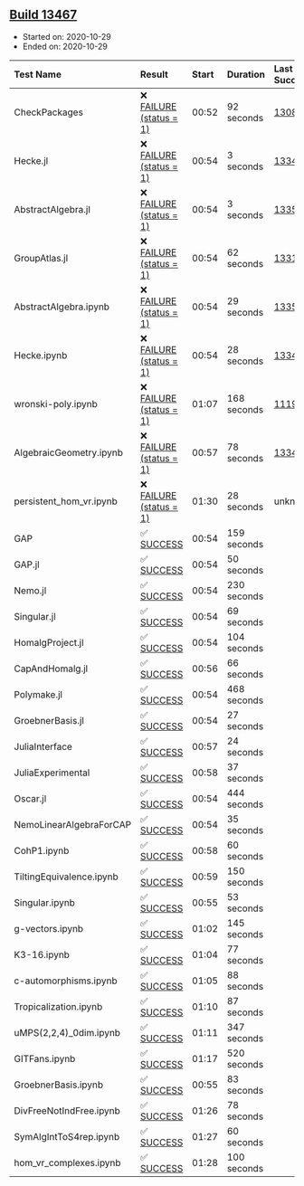 ## [Build 13467](https://oscarci.mathematik.uni-kl.de/job/oscar/13467/)

* Started on: 2020-10-29
* Ended on: 2020-10-29

| Test Name    | Result | Start | Duration | Last Success | First Failure |
|:-------------|:-------|:------|:---------|:-------------|:--------------|
| CheckPackages | ❌ [FAILURE (status = 1)](https://oscarci.mathematik.uni-kl.de/job/oscar/13467/artifact/logs/build-13467/CheckPackages.log) | 00:52 | 92 seconds | [13085](https://oscarci.mathematik.uni-kl.de/job/oscar/13085/) | [13086](https://oscarci.mathematik.uni-kl.de/job/oscar/13086/) |
| Hecke.jl | ❌ [FAILURE (status = 1)](https://oscarci.mathematik.uni-kl.de/job/oscar/13467/artifact/logs/build-13467/Hecke.jl.log) | 00:54 | 3 seconds | [13341](https://oscarci.mathematik.uni-kl.de/job/oscar/13341/) | [13342](https://oscarci.mathematik.uni-kl.de/job/oscar/13342/) |
| AbstractAlgebra.jl | ❌ [FAILURE (status = 1)](https://oscarci.mathematik.uni-kl.de/job/oscar/13467/artifact/logs/build-13467/AbstractAlgebra.jl.log) | 00:54 | 3 seconds | [13355](https://oscarci.mathematik.uni-kl.de/job/oscar/13355/) | [13356](https://oscarci.mathematik.uni-kl.de/job/oscar/13356/) |
| GroupAtlas.jl | ❌ [FAILURE (status = 1)](https://oscarci.mathematik.uni-kl.de/job/oscar/13467/artifact/logs/build-13467/GroupAtlas.jl.log) | 00:54 | 62 seconds | [13311](https://oscarci.mathematik.uni-kl.de/job/oscar/13311/) | [13312](https://oscarci.mathematik.uni-kl.de/job/oscar/13312/) |
| AbstractAlgebra.ipynb | ❌ [FAILURE (status = 1)](https://oscarci.mathematik.uni-kl.de/job/oscar/13467/artifact/logs/build-13467/AbstractAlgebra.ipynb.log) | 00:54 | 29 seconds | [13355](https://oscarci.mathematik.uni-kl.de/job/oscar/13355/) | [13356](https://oscarci.mathematik.uni-kl.de/job/oscar/13356/) |
| Hecke.ipynb | ❌ [FAILURE (status = 1)](https://oscarci.mathematik.uni-kl.de/job/oscar/13467/artifact/logs/build-13467/Hecke.ipynb.log) | 00:54 | 28 seconds | [13341](https://oscarci.mathematik.uni-kl.de/job/oscar/13341/) | [13342](https://oscarci.mathematik.uni-kl.de/job/oscar/13342/) |
| wronski-poly.ipynb | ❌ [FAILURE (status = 1)](https://oscarci.mathematik.uni-kl.de/job/oscar/13467/artifact/logs/build-13467/wronski-poly.ipynb.log) | 01:07 | 168 seconds | [11192](https://oscarci.mathematik.uni-kl.de/job/oscar/11192/) | [11193](https://oscarci.mathematik.uni-kl.de/job/oscar/11193/) |
| AlgebraicGeometry.ipynb | ❌ [FAILURE (status = 1)](https://oscarci.mathematik.uni-kl.de/job/oscar/13467/artifact/logs/build-13467/AlgebraicGeometry.ipynb.log) | 00:57 | 78 seconds | [13341](https://oscarci.mathematik.uni-kl.de/job/oscar/13341/) | [13342](https://oscarci.mathematik.uni-kl.de/job/oscar/13342/) |
| persistent_hom_vr.ipynb | ❌ [FAILURE (status = 1)](https://oscarci.mathematik.uni-kl.de/job/oscar/13467/artifact/logs/build-13467/persistent_hom_vr.ipynb.log) | 01:30 | 28 seconds | unknown | unknown |
| GAP | ✅ [SUCCESS](https://oscarci.mathematik.uni-kl.de/job/oscar/13467/artifact/logs/build-13467/GAP.log) | 00:54 | 159 seconds |  |  |
| GAP.jl | ✅ [SUCCESS](https://oscarci.mathematik.uni-kl.de/job/oscar/13467/artifact/logs/build-13467/GAP.jl.log) | 00:54 | 50 seconds |  |  |
| Nemo.jl | ✅ [SUCCESS](https://oscarci.mathematik.uni-kl.de/job/oscar/13467/artifact/logs/build-13467/Nemo.jl.log) | 00:54 | 230 seconds |  |  |
| Singular.jl | ✅ [SUCCESS](https://oscarci.mathematik.uni-kl.de/job/oscar/13467/artifact/logs/build-13467/Singular.jl.log) | 00:54 | 69 seconds |  |  |
| HomalgProject.jl | ✅ [SUCCESS](https://oscarci.mathematik.uni-kl.de/job/oscar/13467/artifact/logs/build-13467/HomalgProject.jl.log) | 00:54 | 104 seconds |  |  |
| CapAndHomalg.jl | ✅ [SUCCESS](https://oscarci.mathematik.uni-kl.de/job/oscar/13467/artifact/logs/build-13467/CapAndHomalg.jl.log) | 00:56 | 66 seconds |  |  |
| Polymake.jl | ✅ [SUCCESS](https://oscarci.mathematik.uni-kl.de/job/oscar/13467/artifact/logs/build-13467/Polymake.jl.log) | 00:54 | 468 seconds |  |  |
| GroebnerBasis.jl | ✅ [SUCCESS](https://oscarci.mathematik.uni-kl.de/job/oscar/13467/artifact/logs/build-13467/GroebnerBasis.jl.log) | 00:54 | 27 seconds |  |  |
| JuliaInterface | ✅ [SUCCESS](https://oscarci.mathematik.uni-kl.de/job/oscar/13467/artifact/logs/build-13467/JuliaInterface.log) | 00:57 | 24 seconds |  |  |
| JuliaExperimental | ✅ [SUCCESS](https://oscarci.mathematik.uni-kl.de/job/oscar/13467/artifact/logs/build-13467/JuliaExperimental.log) | 00:58 | 37 seconds |  |  |
| Oscar.jl | ✅ [SUCCESS](https://oscarci.mathematik.uni-kl.de/job/oscar/13467/artifact/logs/build-13467/Oscar.jl.log) | 00:54 | 444 seconds |  |  |
| NemoLinearAlgebraForCAP | ✅ [SUCCESS](https://oscarci.mathematik.uni-kl.de/job/oscar/13467/artifact/logs/build-13467/NemoLinearAlgebraForCAP.log) | 00:54 | 35 seconds |  |  |
| CohP1.ipynb | ✅ [SUCCESS](https://oscarci.mathematik.uni-kl.de/job/oscar/13467/artifact/logs/build-13467/CohP1.ipynb.log) | 00:58 | 60 seconds |  |  |
| TiltingEquivalence.ipynb | ✅ [SUCCESS](https://oscarci.mathematik.uni-kl.de/job/oscar/13467/artifact/logs/build-13467/TiltingEquivalence.ipynb.log) | 00:59 | 150 seconds |  |  |
| Singular.ipynb | ✅ [SUCCESS](https://oscarci.mathematik.uni-kl.de/job/oscar/13467/artifact/logs/build-13467/Singular.ipynb.log) | 00:55 | 53 seconds |  |  |
| g-vectors.ipynb | ✅ [SUCCESS](https://oscarci.mathematik.uni-kl.de/job/oscar/13467/artifact/logs/build-13467/g-vectors.ipynb.log) | 01:02 | 145 seconds |  |  |
| K3-16.ipynb | ✅ [SUCCESS](https://oscarci.mathematik.uni-kl.de/job/oscar/13467/artifact/logs/build-13467/K3-16.ipynb.log) | 01:04 | 77 seconds |  |  |
| c-automorphisms.ipynb | ✅ [SUCCESS](https://oscarci.mathematik.uni-kl.de/job/oscar/13467/artifact/logs/build-13467/c-automorphisms.ipynb.log) | 01:05 | 88 seconds |  |  |
| Tropicalization.ipynb | ✅ [SUCCESS](https://oscarci.mathematik.uni-kl.de/job/oscar/13467/artifact/logs/build-13467/Tropicalization.ipynb.log) | 01:10 | 87 seconds |  |  |
| uMPS(2,2,4)_0dim.ipynb | ✅ [SUCCESS](https://oscarci.mathematik.uni-kl.de/job/oscar/13467/artifact/logs/build-13467/uMPS-2-2-4-_0dim.ipynb.log) | 01:11 | 347 seconds |  |  |
| GITFans.ipynb | ✅ [SUCCESS](https://oscarci.mathematik.uni-kl.de/job/oscar/13467/artifact/logs/build-13467/GITFans.ipynb.log) | 01:17 | 520 seconds |  |  |
| GroebnerBasis.ipynb | ✅ [SUCCESS](https://oscarci.mathematik.uni-kl.de/job/oscar/13467/artifact/logs/build-13467/GroebnerBasis.ipynb.log) | 00:55 | 83 seconds |  |  |
| DivFreeNotIndFree.ipynb | ✅ [SUCCESS](https://oscarci.mathematik.uni-kl.de/job/oscar/13467/artifact/logs/build-13467/DivFreeNotIndFree.ipynb.log) | 01:26 | 78 seconds |  |  |
| SymAlgIntToS4rep.ipynb | ✅ [SUCCESS](https://oscarci.mathematik.uni-kl.de/job/oscar/13467/artifact/logs/build-13467/SymAlgIntToS4rep.ipynb.log) | 01:27 | 60 seconds |  |  |
| hom_vr_complexes.ipynb | ✅ [SUCCESS](https://oscarci.mathematik.uni-kl.de/job/oscar/13467/artifact/logs/build-13467/hom_vr_complexes.ipynb.log) | 01:28 | 100 seconds |  |  |
